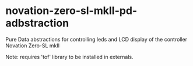 # novation-zero-sl-mkII-pd-adbstraction

Pure Data abstractions for controlling leds and LCD display of the controller Novation Zero-SL mkII

Note: requires 'tof' library to be installed in externals.
